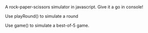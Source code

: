 A rock-paper-scissors simulator in javascript. Give it a go in console!

Use playRound() to simulate a round

Use game() to simulate a best-of-5 game.